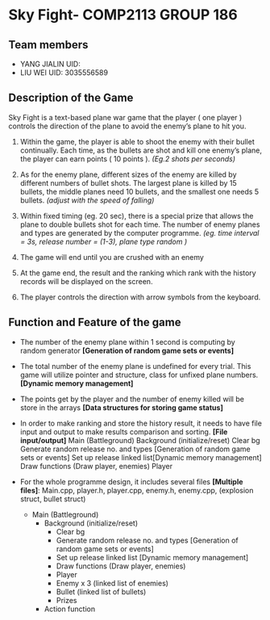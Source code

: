 # Sky Fight- COMP2113 GROUP 186
## Team members
- YANG JIALIN UID:
- LIU WEI     UID: 3035556589
## Description of the Game
Sky Fight is a text-based plane war game that the player ( one player ) controls the direction of the plane to avoid the enemy’s plane to hit you.
1. Within the game, the player is able to shoot the enemy with their bullet continually. Each time, as the bullets are shot and kill one enemy’s plane, the player can earn points ( 10 points ). *(Eg.2 shots per seconds)*

2. As for the enemy plane, different sizes of the enemy are killed by different numbers of bullet shots. The largest plane is killed by 15 bullets, the middle planes need 10 bullets, and the smallest one needs 5 bullets. *(adjust with the speed of falling)*

3. Within fixed timing (eg. 20 sec), there is a special prize that allows the plane to double bullets shot for each time.
The number of enemy planes and types are generated by the computer programme. 
  *(eg. time interval = 3s, release number = (1-3), plane type random )*

4. The game will end until you are crushed with an enemy

5. At the game end, the result and the ranking which rank with the history records will be displayed on the screen.
 
6. The player controls the direction with arrow symbols from the keyboard.

## Function and Feature of the game
 
- The number of the enemy plane within 1 second is computing by random generator 
   **[Generation of random game sets or events]**
 
- The total number of the enemy plane is undefined for every trial. This game will utilize pointer and structure, class for unfixed plane numbers. 
   **[Dynamic memory management]**
 
- The points get by the player and the number of enemy killed will be store in the arrays
  **[Data structures for storing game status]**
 
- In order to make ranking and store the history result, it needs to have file input and output to make results comparison and sorting. 
**[File input/output]**
 Main (Battleground)
Background (initialize/reset)
Clear bg
Generate random release no. and types  [Generation of random game sets or events]
Set up release linked list[Dynamic memory management]
Draw functions (Draw player, enemies) 
Player

- For the whole programme design, it includes several files **[Multiple files]**: Main.cpp, player.h, player.cpp, enemy.h, enemy.cpp, (explosion struct, bullet struct) 
  - Main (Battleground)
    - Background (initialize/reset)
      - Clear bg
      - Generate random release no. and types  [Generation of random game sets or events]
      - Set up release linked list [Dynamic memory management]
      - Draw functions (Draw player, enemies) 
      - Player
      - Enemy x 3 (linked list of enemies)
      - Bullet (linked list of bullets)
      - Prizes 
    - Action function


 
  
